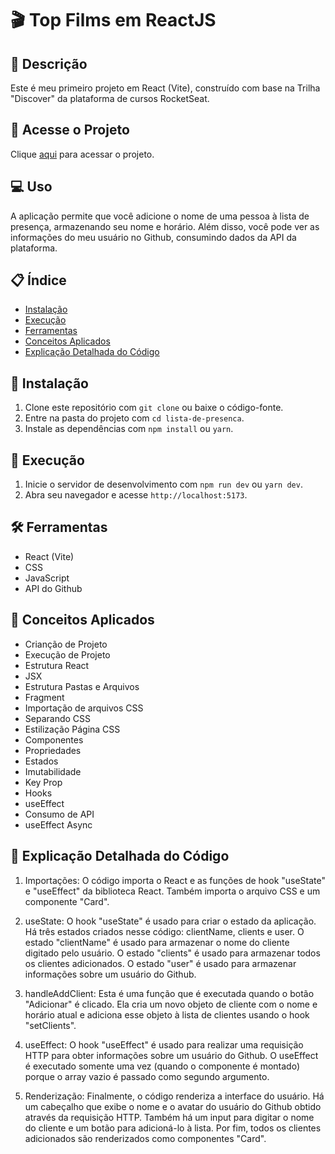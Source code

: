 # 🎬 Top Films em ReactJS



## 📝 Descrição
Este é meu primeiro projeto em React (Vite), construído com base na Trilha "Discover" da plataforma de cursos RocketSeat.

## 🔗 Acesse o Projeto
Clique [aqui](https://lista-de-presenca-steel.vercel.app/) para acessar o projeto.

## 💻 Uso
A aplicação permite que você adicione o nome de uma pessoa à lista de presença, armazenando seu nome e horário. Além disso, você pode ver as informações do meu usuário no Github, consumindo dados da API da plataforma.

## 📋 Índice
- [Instalação](#-instalação)
- [Execução](#-execução)
- [Ferramentas](#-ferramentas)
- [Conceitos Aplicados](#-conceitos-aplicados)
- [Explicação Detalhada do Código](#-explicação-detalhada-do-código)

## 🔧 Instalação
1. Clone este repositório com `git clone` ou baixe o código-fonte.
2. Entre na pasta do projeto com `cd lista-de-presenca`.
3. Instale as dependências com `npm install` ou `yarn`.

## 🚀 Execução
1. Inicie o servidor de desenvolvimento com `npm run dev` ou `yarn dev`.
2. Abra seu navegador e acesse `http://localhost:5173`.

## 🛠️ Ferramentas
- React (Vite)
- CSS
- JavaScript
- API do Github

## 🧩 Conceitos Aplicados
- Crianção de Projeto
- Execução de Projeto
- Estrutura React
- JSX
- Estrutura Pastas e Arquivos
- Fragment
- Importação de arquivos CSS
- Separando CSS
- Estilização Página CSS
- Componentes
- Propriedades
- Estados
- Imutabilidade
- Key Prop
- Hooks
- useEffect
- Consumo de API
- useEffect Async


## 🔎 Explicação Detalhada do Código
1. Importações: O código importa o React e as funções de hook "useState" e "useEffect" da biblioteca React. Também importa o arquivo CSS e um componente "Card".

2. useState: O hook "useState" é usado para criar o estado da aplicação. Há três estados criados nesse código: clientName, clients e user. O estado "clientName" é usado para armazenar o nome do cliente digitado pelo usuário. O estado "clients" é usado para armazenar todos os clientes adicionados. O estado "user" é usado para armazenar informações sobre um usuário do Github.

3. handleAddClient: Esta é uma função que é executada quando o botão "Adicionar" é clicado. Ela cria um novo objeto de cliente com o nome e horário atual e adiciona esse objeto à lista de clientes usando o hook "setClients".

4. useEffect: O hook "useEffect" é usado para realizar uma requisição HTTP para obter informações sobre um usuário do Github. O useEffect é executado somente uma vez (quando o componente é montado) porque o array vazio é passado como segundo argumento.

5. Renderização: Finalmente, o código renderiza a interface do usuário. Há um cabeçalho que exibe o nome e o avatar do usuário do Github obtido através da requisição HTTP. Também há um input para digitar o nome do cliente e um botão para adicioná-lo à lista. Por fim, todos os clientes adicionados são renderizados como componentes "Card".
